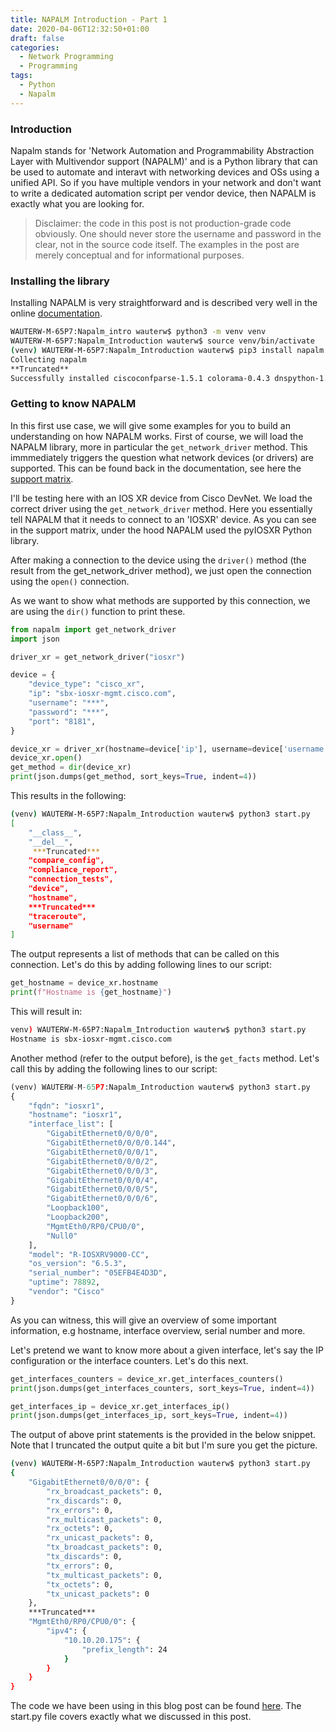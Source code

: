 ```yaml
---
title: NAPALM Introduction - Part 1
date: 2020-04-06T12:32:50+01:00
draft: false
categories:
  - Network Programming
  - Programming
tags:
  - Python
  - Napalm
---
```

### Introduction
Napalm stands for 'Network Automation and Programmability Abstraction Layer with Multivendor support (NAPALM)' and is a Python library that can be used to automate and interavt with networking devices and OSs using a unified API. So if you have multiple vendors in your network and don't want to write a dedicated automation script per vendor device, then NAPALM is exactly what you are looking for.

>Disclaimer: the code in this post is not production-grade code obviously. One should never store the username and password in the clear, not in the source code itself. The examples in the post are merely conceptual and for informational purposes.

### Installing the library
Installing NAPALM is very straightforward and is described very well in the online [documentation](https://napalm.readthedocs.io/en/latest/installation/). 
```bash
WAUTERW-M-65P7:Napalm_intro wauterw$ python3 -m venv venv
WAUTERW-M-65P7:Napalm_Introduction wauterw$ source venv/bin/activate
(venv) WAUTERW-M-65P7:Napalm_Introduction wauterw$ pip3 install napalm
Collecting napalm
**Truncated**
Successfully installed ciscoconfparse-1.5.1 colorama-0.4.3 dnspython-1.16.0 junos-eznc-2.2.1 napalm-2.5.0 netaddr-0.7.19 netmiko-2.4.2 nxapi-plumbing-0.5.2 passlib-1.7.2 pyIOSXR-0.53 pyYAML-5.3.1 pyeapi-0.8.3
```


### Getting to know NAPALM
In this first use case, we will give some examples for you to build an understanding on how NAPALM works. First of course, we will load the NAPALM library, more in particular the `get_network_driver` method. This immmediately triggers the question what network devices (or drivers) are supported. This can be found back in the documentation, see here the [support matrix](https://napalm.readthedocs.io/en/latest/support/index.html).

I'll be testing here with an IOS XR device from Cisco DevNet. We load the correct driver using the `get_network_driver` method. Here you essentially tell NAPALM that it needs to connect to an 'IOSXR' device. As you can see in the support matrix, under the hood NAPALM used the pyIOSXR Python library.

After making a connection to the device using the `driver()` method (the result from the get_network_driver method), we just open the connection using the `open()` connection. 

As we want to show what methods are supported by this connection, we are using the `dir()` function to print these.

```python
from napalm import get_network_driver
import json

driver_xr = get_network_driver("iosxr")

device = {
    "device_type": "cisco_xr",
    "ip": "sbx-iosxr-mgmt.cisco.com",
    "username": "***",
    "password": "***",
    "port": "8181",
}

device_xr = driver_xr(hostname=device['ip'], username=device['username'], password=device['password'], optional_args={'port':device['port']})
device_xr.open()
get_method = dir(device_xr)
print(json.dumps(get_method, sort_keys=True, indent=4))
```
This results in the following:

```bash
(venv) WAUTERW-M-65P7:Napalm_Introduction wauterw$ python3 start.py 
[
    "__class__",
    "__del__",
     ***Truncated***
    "compare_config",
    "compliance_report",
    "connection_tests",
    "device",
    "hostname",
    ***Truncated***
    "traceroute",
    "username"
]
```
The output represents a list of methods that can be called on this connection. Let's do this by adding following lines to our script:

```python
get_hostname = device_xr.hostname
print(f"Hostname is {get_hostname}")
```
This will result in:
```bash
venv) WAUTERW-M-65P7:Napalm_Introduction wauterw$ python3 start.py 
Hostname is sbx-iosxr-mgmt.cisco.com
```
Another method (refer to the output before), is the `get_facts` method. Let's call this by adding the following lines to our script:
```python
(venv) WAUTERW-M-65P7:Napalm_Introduction wauterw$ python3 start.py 
{
    "fqdn": "iosxr1",
    "hostname": "iosxr1",
    "interface_list": [
        "GigabitEthernet0/0/0/0",
        "GigabitEthernet0/0/0/0.144",
        "GigabitEthernet0/0/0/1",
        "GigabitEthernet0/0/0/2",
        "GigabitEthernet0/0/0/3",
        "GigabitEthernet0/0/0/4",
        "GigabitEthernet0/0/0/5",
        "GigabitEthernet0/0/0/6",
        "Loopback100",
        "Loopback200",
        "MgmtEth0/RP0/CPU0/0",
        "Null0"
    ],
    "model": "R-IOSXRV9000-CC",
    "os_version": "6.5.3",
    "serial_number": "05EFB4E4D3D",
    "uptime": 78892,
    "vendor": "Cisco"
}
```
As you can witness, this will give an overview of some important information, e.g hostname, interface overview, serial number and more. 

Let's pretend we want to know more about a given interface, let's say the IP configuration or the interface counters. Let's do this next.

```python
get_interfaces_counters = device_xr.get_interfaces_counters()
print(json.dumps(get_interfaces_counters, sort_keys=True, indent=4))

get_interfaces_ip = device_xr.get_interfaces_ip()
print(json.dumps(get_interfaces_ip, sort_keys=True, indent=4))
```
The output of above print statements is the provided in the below snippet. Note that I truncated the output quite a bit but I'm sure you get the picture.

```bash
(venv) WAUTERW-M-65P7:Napalm_Introduction wauterw$ python3 start.py 
{
    "GigabitEthernet0/0/0/0": {
        "rx_broadcast_packets": 0,
        "rx_discards": 0,
        "rx_errors": 0,
        "rx_multicast_packets": 0,
        "rx_octets": 0,
        "rx_unicast_packets": 0,
        "tx_broadcast_packets": 0,
        "tx_discards": 0,
        "tx_errors": 0,
        "tx_multicast_packets": 0,
        "tx_octets": 0,
        "tx_unicast_packets": 0
    },
    ***Truncated***
    "MgmtEth0/RP0/CPU0/0": {
        "ipv4": {
            "10.10.20.175": {
                "prefix_length": 24
            }
        }
    }
}
```
The code we have been using in this blog post can be found [here](https://github.com/wiwa1978/blog-hugo-netlify-code/tree/master/Napalm_Introduction). The start.py file covers exactly what we discussed in this post.
